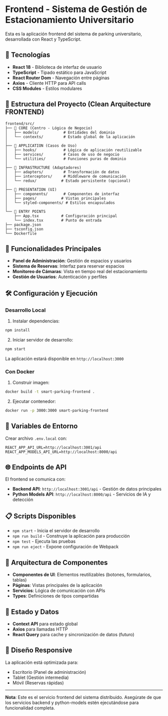 # Frontend - Sistema de Gestión de Estacionamiento Universitario

Esta es la aplicación frontend del sistema de parking universitario, desarrollada con React y TypeScript.

## 🚀 Tecnologías

- **React 18** - Biblioteca de interfaz de usuario
- **TypeScript** - Tipado estático para JavaScript
- **React Router Dom** - Navegación entre páginas
- **Axios** - Cliente HTTP para API calls
- **CSS Modules** - Estilos modulares

## 📁 Estructura del Proyecto (Clean Arquitecture FRONTEND)

```
frontend/src/
├── 🎯 CORE (Centro - Lógica de Negocio)
│   ├── models/           # Entidades del dominio
│   └── contexts/         # Estado global de la aplicación
│
├── 🔄 APPLICATION (Casos de Uso)
│   ├── hooks/            # Lógica de aplicación reutilizable
│   ├── services/         # Casos de uso de negocio
│   └── utilities/        # Funciones puras de dominio
│
├── 🔌 INFRASTRUCTURE (Adaptadores)
│   ├── adapters/         # Transformación de datos
│   ├── interceptors/     # Middleware de comunicación
│   └── redux/           # Estado persistente (opcional)
│
├── 🎨 PRESENTATION (UI)
│   ├── components/       # Componentes de interfaz
│   ├── pages/           # Vistas principales
│   └── styled-components/ # Estilos encapsulados
│
└── 📱 ENTRY POINTS
    ├── App.tsx          # Configuración principal
    └── index.tsx        # Punto de entrada
├── package.json
├── tsconfig.json
└── Dockerfile
```

## 🎯 Funcionalidades Principales

- **Panel de Administración**: Gestión de espacios y usuarios
- **Sistema de Reservas**: Interfaz para reservar espacios
- **Monitoreo de Cámaras**: Vista en tiempo real del estacionamiento
- **Gestión de Usuarios**: Autenticación y perfiles

## 🛠️ Configuración y Ejecución

### Desarrollo Local

1. Instalar dependencias:
```bash
npm install
```

2. Iniciar servidor de desarrollo:
```bash
npm start
```

La aplicación estará disponible en `http://localhost:3000`

### Con Docker

1. Construir imagen:
```bash
docker build -t smart-parking-frontend .
```

2. Ejecutar contenedor:
```bash
docker run -p 3000:3000 smart-parking-frontend
```

## 🔧 Variables de Entorno

Crear archivo `.env.local` con:

```env
REACT_APP_API_URL=http://localhost:3001/api
REACT_APP_MODELS_API_URL=http://localhost:8000/api
```

## 🌐 Endpoints de API

El frontend se comunica con:

- **Backend API**: `http://localhost:3001/api` - Gestión de datos principales
- **Python Models API**: `http://localhost:8000/api` - Servicios de IA y detección

## 📋 Scripts Disponibles

- `npm start` - Inicia el servidor de desarrollo
- `npm run build` - Construye la aplicación para producción
- `npm test` - Ejecuta las pruebas
- `npm run eject` - Expone configuración de Webpack

## 🎨 Arquitectura de Componentes

- **Componentes de UI**: Elementos reutilizables (botones, formularios, tablas)
- **Páginas**: Vistas principales de la aplicación
- **Servicios**: Lógica de comunicación con APIs
- **Types**: Definiciones de tipos compartidas

## 🔄 Estado y Datos

- **Context API** para estado global
- **Axios** para llamadas HTTP
- **React Query** para cache y sincronización de datos (futuro)

## 📱 Diseño Responsive

La aplicación está optimizada para:
- Escritorio (Panel de administración)
- Tablet (Gestión intermedia)
- Móvil (Reservas rápidas)

---

**Nota**: Este es el servicio frontend del sistema distribuido. Asegúrate de que los servicios backend y python-models estén ejecutándose para funcionalidad completa.
